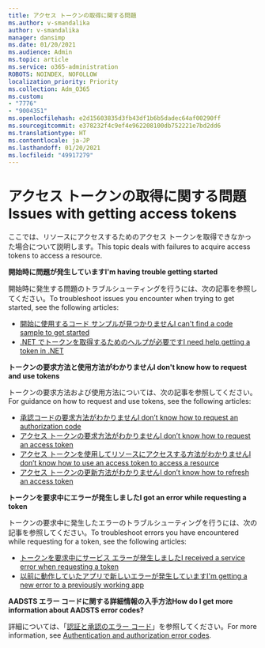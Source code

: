 ```yaml
---
title: アクセス トークンの取得に関する問題
ms.author: v-smandalika
author: v-smandalika
manager: dansimp
ms.date: 01/20/2021
ms.audience: Admin
ms.topic: article
ms.service: o365-administration
ROBOTS: NOINDEX, NOFOLLOW
localization_priority: Priority
ms.collection: Adm_O365
ms.custom:
- "7776"
- "9004351"
ms.openlocfilehash: e2d15603835d3fb43df1b6b5dadec64af00290ff
ms.sourcegitcommit: e378232f4c9ef4e962208100db752221e7bd2dd6
ms.translationtype: HT
ms.contentlocale: ja-JP
ms.lasthandoff: 01/20/2021
ms.locfileid: "49917279"
---
```

# <a name="issues-with-getting-access-tokens"></a><span data-ttu-id="bcaa0-102">アクセス トークンの取得に関する問題</span><span class="sxs-lookup"><span data-stu-id="bcaa0-102">Issues with getting access tokens</span></span>

<span data-ttu-id="bcaa0-103">ここでは、リソースにアクセスするためのアクセス トークンを取得できなかった場合について説明します。</span><span class="sxs-lookup"><span data-stu-id="bcaa0-103">This topic deals with failures to acquire access tokens to access a resource.</span></span>

<span data-ttu-id="bcaa0-104">**開始時に問題が発生しています**</span><span class="sxs-lookup"><span data-stu-id="bcaa0-104">**I'm having trouble getting started**</span></span>

<span data-ttu-id="bcaa0-105">開始時に発生する問題のトラブルシューティングを行うには、次の記事を参照してください。</span><span class="sxs-lookup"><span data-stu-id="bcaa0-105">To troubleshoot issues you encounter when trying to get started, see the following articles:</span></span>

- [<span data-ttu-id="bcaa0-106">開始に使用するコード サンプルが見つかりません</span><span class="sxs-lookup"><span data-stu-id="bcaa0-106">I can't find a code sample to get started</span></span>](https://docs.microsoft.com/azure/active-directory/develop/sample-v2-code) 
- [<span data-ttu-id="bcaa0-107">.NET でトークンを取得するためのヘルプが必要です</span><span class="sxs-lookup"><span data-stu-id="bcaa0-107">I need help getting a token in .NET</span></span>](https://docs.microsoft.com/azure/active-directory/develop/authentication-flows-app-scenarios)

<span data-ttu-id="bcaa0-108">**トークンの要求方法と使用方法がわかりません**</span><span class="sxs-lookup"><span data-stu-id="bcaa0-108">**I don't know how to request and use tokens**</span></span>

<span data-ttu-id="bcaa0-109">トークンの要求方法および使用方法については、次の記事を参照してください。</span><span class="sxs-lookup"><span data-stu-id="bcaa0-109">For guidance on how to request and use tokens, see the following articles:</span></span>

- [<span data-ttu-id="bcaa0-110">承認コードの要求方法がわかりません</span><span class="sxs-lookup"><span data-stu-id="bcaa0-110">I don’t know how to request an authorization code</span></span>](https://docs.microsoft.com/azure/active-directory/develop/v2-oauth2-auth-code-flow#request-an-authorization-code) 
- [<span data-ttu-id="bcaa0-111">アクセス トークンの要求方法がわかりません</span><span class="sxs-lookup"><span data-stu-id="bcaa0-111">I don’t know how to request an access token</span></span>](https://docs.microsoft.com/azure/active-directory/develop/v2-oauth2-auth-code-flow#use-the-authorization-code-to-request-an-access-token) 
- [<span data-ttu-id="bcaa0-112">アクセス トークンを使用してリソースにアクセスする方法がわかりません</span><span class="sxs-lookup"><span data-stu-id="bcaa0-112">I don’t know how to use an access token to access a resource</span></span>](https://docs.microsoft.com/azure/active-directory/develop/v2-oauth2-auth-code-flow#use-the-access-token-to-access-the-resource) 
- [<span data-ttu-id="bcaa0-113">アクセス トークンの更新方法がわかりません</span><span class="sxs-lookup"><span data-stu-id="bcaa0-113">I don’t know how to refresh an access token</span></span>](https://docs.microsoft.com/azure/active-directory/develop/v2-oauth2-auth-code-flow#refreshing-the-access-tokens)

<span data-ttu-id="bcaa0-114">**トークンを要求中にエラーが発生しました**</span><span class="sxs-lookup"><span data-stu-id="bcaa0-114">**I got an error while requesting a token**</span></span>

<span data-ttu-id="bcaa0-115">トークンの要求中に発生したエラーのトラブルシューティングを行うには、次の記事を参照してください。</span><span class="sxs-lookup"><span data-stu-id="bcaa0-115">To troubleshoot errors you have encountered while requesting for a token, see the following articles:</span></span>

- [<span data-ttu-id="bcaa0-116">トークンを要求中にサービス エラーが発生しました</span><span class="sxs-lookup"><span data-stu-id="bcaa0-116">I received a service error when requesting a token</span></span>](https://docs.microsoft.com/azure/active-directory/develop/reference-aadsts-error-codes) 
- [<span data-ttu-id="bcaa0-117">以前に動作していたアプリで新しいエラーが発生しています</span><span class="sxs-lookup"><span data-stu-id="bcaa0-117">I'm getting a new error to a previously working app</span></span>](https://docs.microsoft.com/azure/active-directory/develop/reference-breaking-changes)

<span data-ttu-id="bcaa0-118">**AADSTS エラー コードに関する詳細情報の入手方法**</span><span class="sxs-lookup"><span data-stu-id="bcaa0-118">**How do I get more information about AADSTS error codes?**</span></span>

<span data-ttu-id="bcaa0-119">詳細については、「[認証と承認のエラー コード](https://docs.microsoft.com/azure/active-directory/develop/reference-aadsts-error-codes)」を参照してください。</span><span class="sxs-lookup"><span data-stu-id="bcaa0-119">For more information, see [Authentication and authorization error codes](https://docs.microsoft.com/azure/active-directory/develop/reference-aadsts-error-codes).</span></span>





